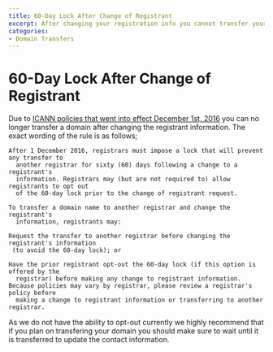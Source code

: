 ```yaml
---
title: 60-Day Lock After Change of Registrant
excerpt: After changing your registration info you cannot transfer your domain for sixty days
categories:
- Domain Transfers
---
```


# 60-Day Lock After Change of Registrant

Due to [ICANN policies that went into effect December 1st, 2016][ICANN] you can no longer transfer a domain after changing the registrant information. The exact wording of the rule is as follows;

```
After 1 December 2016, registrars must impose a lock that will prevent any transfer to
  another registrar for sixty (60) days following a change to a registrant's
  information. Registrars may (but are not required to) allow registrants to opt out
  of the 60-day lock prior to the change of registrant request.

To transfer a domain name to another registrar and change the registrant's
  information, registrants may:

Request the transfer to another registrar before changing the registrant's information
 (to avoid the 60-day lock); or

Have the prior registrant opt-out the 60-day lock (if this option is offered by the
  registrar) before making any change to registrant information.
Because policies may vary by registrar, please review a registrar's policy before
  making a change to registrant information or transferring to another registrar.
```

As we do not have the ability to opt-out currently we highly recommend that if you plan on transfering your domain you should make sure to wait until it is transferred to update the contact information.

[ICANN]: https://www.icann.org/resources/pages/ownership-2013-05-03-en
